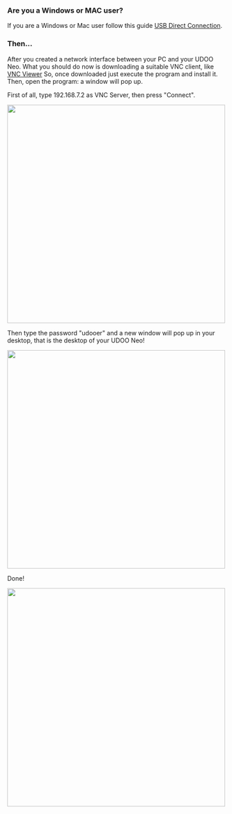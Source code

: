 ### Are you a Windows or MAC user?
If you are a Windows or Mac user follow this guide [USB Direct Connection](http://www.udoo.org/docs-neo/Basic_Setup/Usb_Direct_Connection.html).

### Then... 
After you created a network interface between your PC and your UDOO Neo.
What you should do now is downloading a suitable VNC client, like [VNC Viewer](https://www.realvnc.com/download/viewer/) 
So, once downloaded just execute the program and install it.
Then, open the program: a window will pop up.

First of all, type 192.168.7.2 as VNC Server, then press "Connect".

<img style="width:500px;" src="../img/gionji/DOCS_vnc_usb_1.JPEG">

Then type the password "udooer" and a new window will pop up in your desktop, that is the desktop of your UDOO Neo!

<img style="width:500px;" src="../img/gionji/DOCS_vnc_usb_2.JPEG">

Done!

<img style="width:500px;" src="../img/gionji/DOCS_vnc_usb_3.JPEG">
